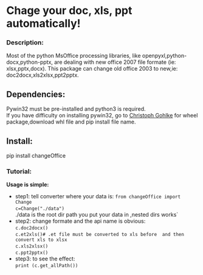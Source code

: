 Chage your doc, xls, ppt automatically!
======================================================
### Description:
Most of the python MsOffice processing libraries, like openpyxl,python-docx,python-pptx, are dealing with new office 2007 file formate (ie: xlsx,pptx,docx). This package can change old office 2003 to new,ie: doc2docx,xls2xlsx,ppt2pptx.

## Dependencies:
Pywin32 must be pre-installed and python3 is required.  
If you have difficulty on installing pywin32, go to [Christoph Gohlke](http://www.lfd.uci.edu/~gohlke/pythonlibs/) for wheel package,download whl file and pip install file name.

## Install:    
pip install changeOffice

### Tutorial:
**Usage is simple:**
- step1: tell converter where your data is: 
`from changeOffice import Change`    
`c=Change("./data")`  
./data  is the root dir path you put your data in ,nested dirs works`
- step2: change formate and the api name is obvious:    
`c.doc2docx()`   
`c.et2xls()# .et file must be converted to xls before  and then convert xls to xlsx`   
`c.xls2xlsx()`    
`c.ppt2pptx()`
- step3: to see the effect:    
`print (c.get_allPath())`

